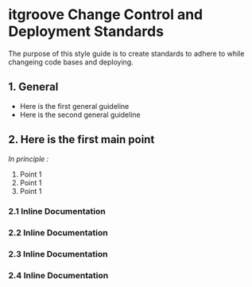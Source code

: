 # itgroove Change Control and Deployment Standards

The purpose of this style guide is to create standards to adhere to while changeing code bases and deploying. 

<!-- This guide will cover Continuous Integration, Contiuous Deployment details -->
<!-- This guide will also cover how to handle database changes for apps with relational databases -->

<!-- Table of contents -->

## 1. General 

* Here is the first general guideline
* Here is the second general guideline

## 2. Here is the first main point

*In principle :*

1. Point 1
1. Point 1
1. Point 1

### 2.1 Inline Documentation

### 2.2 Inline Documentation

### 2.3 Inline Documentation

### 2.4 Inline Documentation
